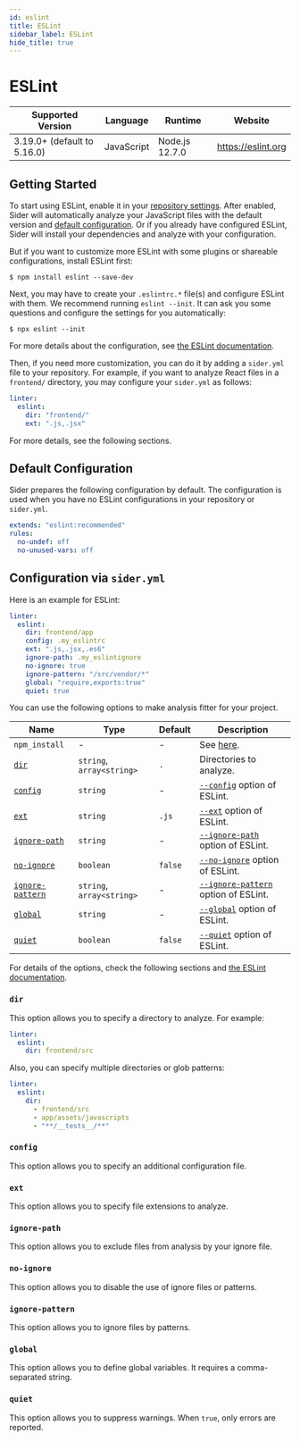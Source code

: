 ```yaml
---
id: eslint
title: ESLint
sidebar_label: ESLint
hide_title: true
---
```


# ESLint

| Supported Version           | Language   | Runtime        | Website            |
| --------------------------- | ---------- | -------------- | ------------------ |
| 3.19.0+ (default to 5.16.0) | JavaScript | Node.js 12.7.0 | https://eslint.org |

## Getting Started

To start using ESLint, enable it in your [repository settings](../../getting-started/repository-settings.md).
After enabled, Sider will automatically analyze your JavaScript files with the default version and [default configuration](#default-configuration). Or if you already have configured ESLint, Sider will install your dependencies and analyze with your configuration.

But if you want to customize more ESLint with some plugins or shareable configurations, install ESLint first:

```shell
$ npm install eslint --save-dev
```

Next, you may have to create your `.eslintrc.*` file(s) and configure ESLint with them. We recommend running `eslint --init`. It can ask you some questions and configure the settings for you automatically:

```shell
$ npx eslint --init
```

For more details about the configuration, see [the ESLint documentation](https://eslint.org/docs/user-guide/getting-started).

Then, if you need more customization, you can do it by adding a `sider.yml` file to your repository. For example, if you want to analyze React files in a `frontend/` directory, you may configure your `sider.yml` as follows:

```yaml
linter:
  eslint:
    dir: "frontend/"
    ext: ".js,.jsx"
```

For more details, see the following sections.

## Default Configuration

Sider prepares the following configuration by default. The configuration is used when you have no ESLint configurations in your repository or `sider.yml`.

```yaml
extends: "eslint:recommended"
rules:
  no-undef: off
  no-unused-vars: off
```

## Configuration via `sider.yml`

Here is an example for ESLint:

```yaml
linter:
  eslint:
    dir: frontend/app
    config: .my_eslintrc
    ext: ".js,.jsx,.es6"
    ignore-path: .my_eslintignore
    no-ignore: true
    ignore-pattern: "/src/vendor/*"
    global: "require,exports:true"
    quiet: true
```

You can use the following options to make analysis fitter for your project.

| Name                                | Type                      | Default | Description                                                                                                        |
| ----------------------------------- | ------------------------- | ------- | ------------------------------------------------------------------------------------------------------------------ |
| `npm_install`                       | -                         | -       | See [here](../../getting-started/custom-configuration.md#npm_install-option).                                      |
| [`dir`](#dir)                       | `string`, `array<string>` | `.`     | Directories to analyze.                                                                                            |
| [`config`](#config)                 | `string`                  | -       | [`--config`](https://eslint.org/docs/user-guide/command-line-interface#-c---config) option of ESLint.              |
| [`ext`](#ext)                       | `string`                  | `.js`   | [`--ext`](https://eslint.org/docs/user-guide/command-line-interface#--ext) option of ESLint.                       |
| [`ignore-path`](#ignore-path)       | `string`                  | -       | [`--ignore-path`](https://eslint.org/docs/user-guide/command-line-interface#--ignore-path) option of ESLint.       |
| [`no-ignore`](#no-ignore)           | `boolean`                 | `false` | [`--no-ignore`](https://eslint.org/docs/user-guide/command-line-interface#--no-ignore) option of ESLint.           |
| [`ignore-pattern`](#ignore-pattern) | `string`, `array<string>` | -       | [`--ignore-pattern`](https://eslint.org/docs/user-guide/command-line-interface#--ignore-pattern) option of ESLint. |
| [`global`](#global)                 | `string`                  | -       | [`--global`](https://eslint.org/docs/user-guide/command-line-interface#--global) option of ESLint.                 |
| [`quiet`](#quiet)                   | `boolean`                 | `false` | [`--quiet`](https://eslint.org/docs/user-guide/command-line-interface#--quiet) option of ESLint.                   |

For details of the options, check the following sections and [the ESLint documentation](https://eslint.org/docs/user-guide/command-line-interface#options).

### `dir`

This option allows you to specify a directory to analyze. For example:

```yaml
linter:
  eslint:
    dir: frontend/src
```

Also, you can specify multiple directories or glob patterns:

```yaml
linter:
  eslint:
    dir:
      - frontend/src
      - app/assets/javascripts
      - "**/__tests__/**"
```

### `config`

This option allows you to specify an additional configuration file.

### `ext`

This option allows you to specify file extensions to analyze.

### `ignore-path`

This option allows you to exclude files from analysis by your ignore file.

### `no-ignore`

This option allows you to disable the use of ignore files or patterns.

### `ignore-pattern`

This option allows you to ignore files by patterns.

### `global`

This option allows you to define global variables. It requires a comma-separated string.

### `quiet`

This option allows you to suppress warnings. When `true`, only errors are reported.
